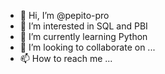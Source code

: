 - 👋 Hi, I’m @pepito-pro
- 👀 I’m interested in SQL and PBI
- 🌱 I’m currently learning Python
- 💞️ I’m looking to collaborate on ...
- 📫 How to reach me ...

<!---
pepito-pro/pepito-pro is a ✨ special ✨ repository because its `README.md` (this file) appears on your GitHub profile.
You can click the Preview link to take a look at your changes.
--->
